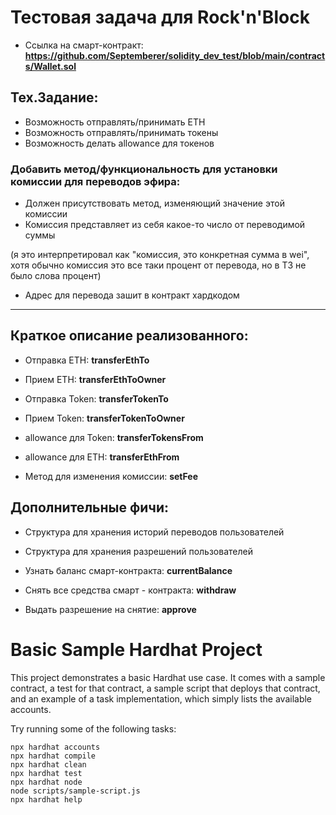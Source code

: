 # Тестовая задача для Rock'n'Block

* Ссылка на смарт-контракт: **https://github.com/Septemberer/solidity_dev_test/blob/main/contracts/Wallet.sol**

## Тех.Задание:

* Возможность отправлять/принимать ETH
* Возможность отправлять/принимать токены
* Возможность делать allowance для токенов

### Добавить метод/функциональность для установки комиссии для переводов эфира:

* Должен присутствовать метод, изменяющий значение этой комиссии
* Комиссия представляет из себя какое-то число от переводимой суммы

(я это интерпретировал как "комиссия, это конкретная сумма в wei", хотя обычно комиссия это все таки процент от перевода, но в ТЗ не было слова процент)
* Адрес для перевода зашит в контракт хардкодом

___________________________________________________________

## Краткое описание реализованного:

* Отправка ETH: **transferEthTo**

* Прием ETH:   **transferEthToOwner**

* Отправка Token:  **transferTokenTo**

* Прием Token: **transferTokenToOwner**

* allowance для Token: **transferTokensFrom**

* allowance для ETH:   **transferEthFrom**

* Метод для изменения комиссии:    **setFee**

## Дополнительные фичи: ##

* Структура для хранения историй переводов пользователей

* Структура для хранения разрешений пользователей

* Узнать баланс смарт-контракта:    **currentBalance**

* Снять все средства смарт - контракта: **withdraw**

* Выдать разрешение на снятие:  **approve**

# Basic Sample Hardhat Project

This project demonstrates a basic Hardhat use case. It comes with a sample contract, a test for that contract, a sample script that deploys that contract, and an example of a task implementation, which simply lists the available accounts.

Try running some of the following tasks:

```shell
npx hardhat accounts
npx hardhat compile
npx hardhat clean
npx hardhat test
npx hardhat node
node scripts/sample-script.js
npx hardhat help
```
